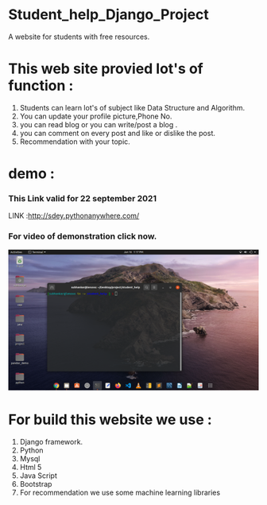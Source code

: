# Student_help_Django_Project
A website for students with free resources.
# This web site provied lot's of function :

1. Students can learn lot's of subject like Data Structure and Algorithm.
2. You can update your profile picture,Phone No. 
3. you can read blog or you can write/post a blog .
4. you can comment on every post and like or dislike the post.
5. Recommendation with your topic.

# demo :
### This Link valid for 22 september 2021
LINK :http://sdey.pythonanywhere.com/ 

### For video of demonstration click now.
[![Demo of this project](/screen.png)](https://www.youtube.com/watch?v=yzFBGJYIAhY)



# For build this website we use :
1. Django framework.
2. Python 
3. Mysql
4. Html 5
5. Java Script
6. Bootstrap
7. For recommendation we use some machine learning libraries 
